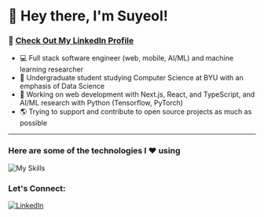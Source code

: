 # 👋 Hey there, I'm Suyeol!

### 🔗 [Check Out My LinkedIn Profile](https://www.linkedin.com/in/suyeolyoon/)

- 💻 Full stack software engineer (web, mobile, AI/ML) and machine learning researcher
- 🏫 Undergraduate student studying Computer Science at BYU with an emphasis of Data Science
- 🔭 Working on web development with Next.js, React, and TypeScript, and AI/ML research with Python (Tensorflow, PyTorch)
- 🌎 Trying to support and contribute to open source projects as much as possible

***

### Here are some of the technologies I ❤️ using
![My Skills](https://skillicons.dev/icons?i=python,js,ts,ruby,java,cpp,html,css,postgresql,mysql,aws,firebase,docker,react,nodejs,nextjs,tailwind,sass,rails,tensorflow,pytorch,supabase,git,github&perline=12)

### Let's Connect:
[![LinkedIn](https://img.shields.io/badge/LinkedIn-0077B5?style=for-the-badge&logo=linkedin&logoColor=white)](https://www.linkedin.com/in/suyeolyoon/)